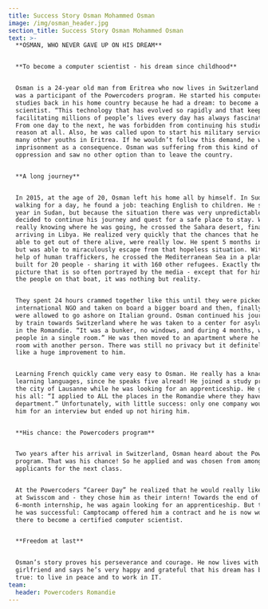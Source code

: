 ```yaml
---
title: Success Story Osman Mohammed Osman
image: /img/osman_header.jpg
section_title: Success Story Osman Mohammed Osman
text: >-
  **OSMAN, WHO NEVER GAVE UP ON HIS DREAM**


  **To become a computer scientist - his dream since childhood**


  Osman is a 24-year old man from Eritrea who now lives in Switzerland and who
  was a participant of the Powercoders program. He started his computer science
  studies back in his home country because he had a dream: to become a computer
  scientist. “This technology that has evolved so rapidly and that keeps
  facilitating millions of people’s lives every day has always fascinated me.”
  From one day to the next, he was forbidden from continuing his studies, for no
  reason at all. Also, he was called upon to start his military service, like
  many other youths in Eritrea. If he wouldn’t follow this demand, he was facing
  imprisonment as a consequence. Osman was suffering from this kind of
  oppression and saw no other option than to leave the country. 


  **A long journey**


  In 2015, at the age of 20, Osman left his home all by himself. In Sudan, after
  walking for a day, he found a job: teaching English to children. He spent a
  year in Sudan, but because the situation there was very unpredictable he
  decided to continue his journey and quest for a safe place to stay. Without
  really knowing where he was going, he crossed the Sahara desert, finally
  arriving in Libya. He realized very quickly that the chances that he would be
  able to get out of there alive, were really low. He spent 5 months in prison
  but was able to miraculously escape from that hopeless situation. With the
  help of human traffickers, he crossed the Mediterranean Sea in a plastic boat
  built for 20 people - sharing it with 160 other refugees. Exactly the kind of
  picture that is so often portrayed by the media - except that for him and all
  the people on that boat, it was nothing but reality. 


  They spent 24 hours crammed together like this until they were picked up by an
  international NGO and taken on board a bigger board and then, finally, they
  were allowed to go ashore on Italian ground. Osman continued his journey alone
  by train towards Switzerland where he was taken to a center for asylum seekers
  in the Romandie. “It was a bunker, no windows, and during 4 months, we were 20
  people in a single room.” He was then moved to an apartment where he shared a
  room with another person. There was still no privacy but it definitely felt
  like a huge improvement to him. 


  Learning French quickly came very easy to Osman. He really has a knack for
  learning languages, since he speaks five alread! He joined a study program by
  the city of Lausanne while he was looking for an apprenticeship. He gave it
  his all: “I applied to ALL the places in the Romandie where they have an IT
  department.” Unfortunately, with little success: only one company would invite
  him for an interview but ended up not hiring him. 


  **His chance: the Powercoders program**


  Two years after his arrival in Switzerland, Osman heard about the Powercoders
  program. That was his chance! So he applied and was chosen from among 80
  applicants for the next class. 


  At the Powercoders “Career Day” he realized that he would really like to work
  at Swisscom and - they chose him as their intern! Towards the end of his
  6-month internship, he was again looking for an apprenticeship. But this time,
  he was successful: Camptocamp offered him a contract and he is now working
  there to become a certified computer scientist. 


  **Freedom at last**


  Osman’s story proves his perseverance and courage. He now lives with his
  girlfriend and says he’s very happy and grateful that his dream has become
  true: to live in peace and to work in IT.
team:
  header: Powercoders Romandie
---
```


